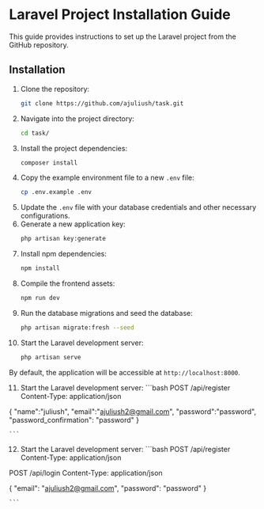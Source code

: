 # Laravel Project Installation Guide

This guide provides instructions to set up the Laravel project from the GitHub repository.

## Installation

1. Clone the repository:
    ```bash
    git clone https://github.com/ajuliush/task.git
    ```
2. Navigate into the project directory:
    ```bash
    cd task/
    ```
3. Install the project dependencies:
    ```bash
    composer install
    ```
4. Copy the example environment file to a new `.env` file:
    ```bash
    cp .env.example .env
    ```
5. Update the `.env` file with your database credentials and other necessary configurations.
6. Generate a new application key:
    ```bash
    php artisan key:generate
    ```
7. Install npm dependencies:
    ```bash
    npm install
    ```
8. Compile the frontend assets:
    ```bash
    npm run dev
    ```
9. Run the database migrations and seed the database:
    ```bash
    php artisan migrate:fresh --seed
    ```
10. Start the Laravel development server:
    ```bash
    php artisan serve
    ```

By default, the application will be accessible at `http://localhost:8000`.

  11. Start the Laravel development server:
    ```bash
    POST /api/register
Content-Type: application/json

{
"name":"juliush",
"email":"ajuliush2@gmail.com",
"password":"password",
"password_confirmation": "password"
}

    ```

  12. Start the Laravel development server:
    ```bash
    POST /api/register
Content-Type: application/json

POST /api/login
Content-Type: application/json

{
    "email": "ajuliush2@gmail.com",
    "password": "password"
}


    ```
